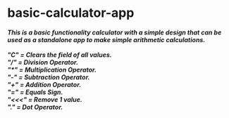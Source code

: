 # basic-calculator-app

<i><strong>This is a basic functionality calculator with a simple design that can be used as a standalone app to make simple arithmetic calculations.
<br>
<br>
"C" = Clears the field of all values.
<br>
"/" = Division Operator.
<br>
"*" = Multiplication Operator.
<br>
"-" = Subtraction Operator.
<br>
"+" = Addition Operator.
<br>
"=" = Equals Sign.
<br>
"<<<" = Remove 1 value.
<br>
"." = Dot Operator.
</strong></i>